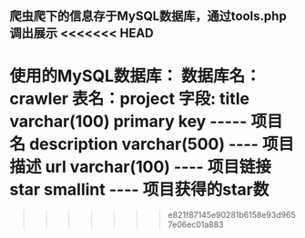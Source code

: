 爬虫爬下的信息存于MySQL数据库，通过tools.php调出展示
<<<<<<< HEAD
-------------------------------

使用的MySQL数据库：
数据库名：crawler
表名：project
字段:
		title varchar(100) primary key ----- 项目名
		description varchar(500) ---- 项目描述
		url varchar(100) ---- 项目链接
		star smallint ---- 项目获得的star数
=======
>>>>>>> e821f87145e90281b6158e93d9657e06ec01a883
